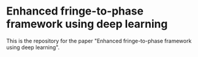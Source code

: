 # Enhanced fringe-to-phase framework using deep learning

This is the repository for the paper "Enhanced fringe-to-phase framework using deep learning".
